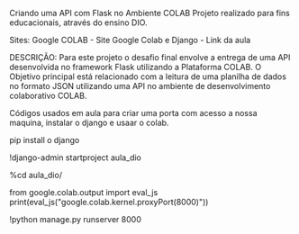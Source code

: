 Criando uma API com Flask no Ambiente COLAB
Projeto realizado para fins educacionais, através do ensino DIO.

Sites:
Google COLAB - Site
Google Colab e Django - Link da aula

DESCRIÇÃO:
Para este projeto o desafio final envolve a entrega de uma API desenvolvida no framework Flask utilizando a Plataforma COLAB. O Objetivo principal está relacionado com a leitura de uma planilha de dados no formato JSON utilizando uma API no ambiente de desenvolvimento colaborativo COLAB.

Códigos usados em aula para criar uma porta com acesso a nossa maquina, instalar o django e usaar o colab.

pip install o django

!django-admin startproject aula_dio

%cd aula_dio/

from google.colab.output import eval_js
print(eval_js("google.colab.kernel.proxyPort(8000)"))

!python manage.py runserver 8000
